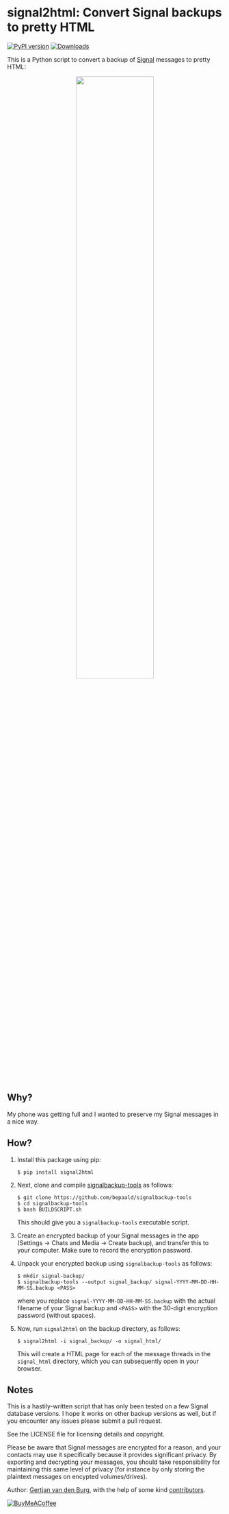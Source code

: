 # signal2html: Convert Signal backups to pretty HTML

[![PyPI version](https://badge.fury.io/py/signal2html.svg)](https://pypi.org/project/signal2html)
[![Downloads](https://pepy.tech/badge/signal2html)](https://pepy.tech/project/signal2html)

This is a Python script to convert a backup of [Signal](https://signal.org/) 
messages to pretty HTML:

<p align="center">
  <img width="60%" src="https://raw.githubusercontent.com/GjjvdBurg/signal2html/ea182b6ffc2a08da19f999016d5d47cd714ce17e/screenshot.png">
</p>

## Why?

My phone was getting full and I wanted to preserve my Signal messages in a 
nice way.

## How?

1. Install this package using pip:
   ```
   $ pip install signal2html
   ```

2. Next, clone and compile 
   [signalbackup-tools](https://github.com/bepaald/signalbackup-tools) as 
   follows:
   ```
   $ git clone https://github.com/bepaald/signalbackup-tools
   $ cd signalbackup-tools
   $ bash BUILDSCRIPT.sh
   ```
   This should give you a ``signalbackup-tools`` executable script.

3. Create an encrypted backup of your Signal messages in the app (Settings -> 
   Chats and Media -> Create backup), and transfer this to your computer. Make 
   sure to record the encryption password.

4. Unpack your encrypted backup using ``signalbackup-tools`` as follows:
   ```
   $ mkdir signal-backup/
   $ signalbackup-tools --output signal_backup/ signal-YYYY-MM-DD-HH-MM-SS.backup <PASS>
   ```
   where you replace ``signal-YYYY-MM-DD-HH-MM-SS.backup`` with the actual 
   filename of your Signal backup and ``<PASS>`` with the 30-digit encryption 
   password (without spaces).

5. Now, run ``signal2html`` on the backup directory, as follows:
   ```
   $ signal2html -i signal_backup/ -o signal_html/
   ```
   This will create a HTML page for each of the message threads in the 
   ``signal_html`` directory, which you can subsequently open in your browser. 

## Notes

This is a hastily-written script that has only been tested on a few Signal 
database versions. I hope it works on other backup versions as well, but if 
you encounter any issues please submit a pull request.

See the LICENSE file for licensing details and copyright.

Please be aware that Signal messages are encrypted for a reason, and your 
contacts may use it specifically because it provides significant privacy. By 
exporting and decrypting your messages, you should take responsibility for 
maintaining this same level of privacy (for instance by only storing the 
plaintext messages on encypted volumes/drives).

Author: [Gertjan van den Burg](https://gertjan.dev), with the help of some 
kind [contributors](https://github.com/GjjvdBurg/signal2html/graphs/contributors).

[![BuyMeACoffee](https://img.shields.io/badge/%E2%98%95-buymeacoffee-ffdd00)](https://www.buymeacoffee.com/GjjvdBurg)
